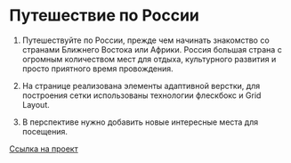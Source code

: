 ﻿# Путешествие по России


1. Путешествуйте по России, прежде чем начинать знакомство со странами Ближнего Востока или Африки.
Россия большая страна с огромным количеством мест для отдыха, культурного развития и просто приятного время провождения.

2. На странице реализована элементы адаптивной верстки, для построения сетки  использованы технологии флескбокс и Grid Layout.

3. В перспективе нужно добавить новые интересные места для посещения.
 
 [Ссылка на проект](https://alix1982.github.io/russian-travel/index.html)


